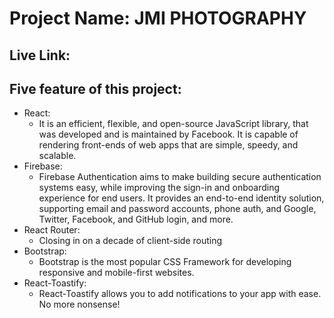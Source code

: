 # Project Name: JMI PHOTOGRAPHY
## Live Link:

## Five feature of this project:
* React:
  * It is an efficient, flexible, and open-source JavaScript library, that was developed and is maintained by Facebook. It is capable of rendering front-ends of web apps    that are simple, speedy, and scalable. 
* Firebase:
  * Firebase Authentication aims to make building secure authentication systems easy, while improving the sign-in and onboarding experience for end users. It provides an end-to-end identity solution, supporting email and password accounts, phone auth, and Google, Twitter, Facebook, and GitHub login, and more.
* React Router:
  * Closing in on a decade of client-side routing
* Bootstrap:
  * Bootstrap is the most popular CSS Framework for developing responsive and mobile-first websites.
* React-Toastify:
  * React-Toastify allows you to add notifications to your app with ease. No more nonsense!
